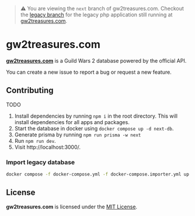> ⚠️ You are viewing the `next` branch of gw2treasures.com. Checkout the [legacy branch](https://github.com/GW2Treasures/gw2treasures.com/tree/legacy) for the legacy php application still running at [gw2treasures.com](https://gw2treasures.com).

# gw2treasures.com

**[gw2treasures.com](https://gw2treasures.com)** is a Guild Wars 2 database powered by the official API.

You can create a new issue to report a bug or request a new feature.

## Contributing

TODO

1. Install dependencies by running `npm i` in the root directory. This will install dependencies for all apps and packages.
2. Start the database in docker using `docker compose up -d next-db`.
3. Generate prisma by running `npm run prisma -w next`
4. Run `npm run dev`.
5. Visit http://localhost:3000/.

### Import legacy database

```sh
docker compose -f docker-compose.yml -f docker-compose.importer.yml up legacy-importer
```


## License
**gw2treasures.com** is licensed under the [MIT License](LICENSE).
